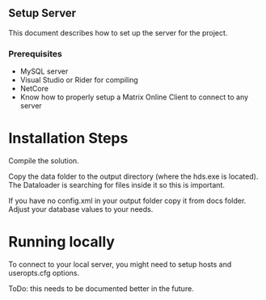 ## Setup Server

This document describes how to set up the server for the project.

### Prerequisites
- MySQL server
- Visual Studio or Rider for compiling 
- NetCore 
- Know how to properly setup a Matrix Online Client to connect to any server

# Installation Steps
Compile the solution. 

Copy the data folder to the output directory (where the hds.exe is located).
The Dataloader is searching for files inside it so this is important.

If you have no config.xml in your output folder copy it from docs folder. 
Adjust your database values to your needs. 

# Running locally
To connect to your local server, you might need to setup hosts and useropts.cfg options.

ToDo: this needs to be documented better in the future.



